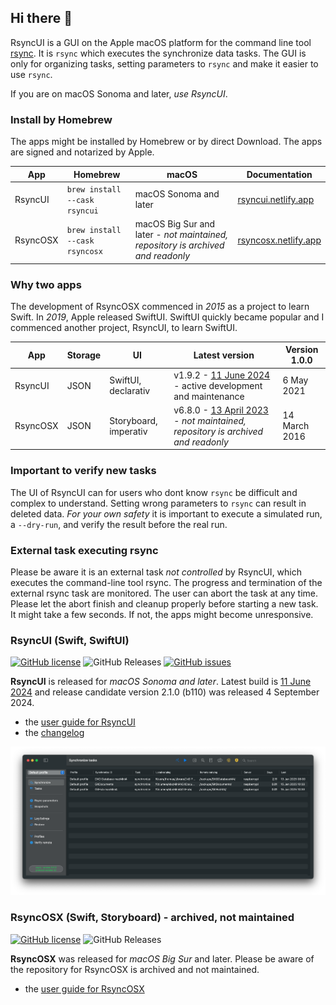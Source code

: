 ## Hi there 👋

RsyncUI is a GUI on the Apple macOS platform for the command line tool [rsync](https://github.com/WayneD/rsync). It is `rsync` which executes the synchronize data tasks. The GUI is only for organizing tasks, setting parameters to `rsync` and make it easier to use `rsync`. 

If you are on macOS Sonoma and later, *use RsyncUI*.


### Install by Homebrew

The apps might be installed by Homebrew or by direct Download. The apps are signed and notarized by Apple.

| App      | Homebrew | macOS |  Documentation |
| ----------- | ----------- |   ----------- |  ----------- |
| RsyncUI   | `brew install --cask rsyncui`    | macOS Sonoma and later |   [rsyncui.netlify.app](https://rsyncui.netlify.app/post/rsyncuidocs/) |
| RsyncOSX   | `brew install --cask rsyncosx`  |  macOS Big Sur and later - *not maintained, repository is  archived and readonly*  |  [rsyncosx.netlify.app](https://rsyncosx.netlify.app/post/rsyncosxdocs/) |


### Why two apps 

The development of RsyncOSX commenced in *2015* as a project to learn Swift. In *2019*, Apple released SwiftUI. SwiftUI quickly became popular and I commenced another project, RsyncUI, to learn SwiftUI.

| App      | Storage  | UI | Latest version  |  Version 1.0.0 |
| ----------- | ----------- |   -------- | -------- | -------- |
| RsyncUI   | JSON  | SwiftUI, declarativ     | v1.9.2 - [11 June 2024](https://github.com/rsyncOSX/RsyncUI/releases) - active development and maintenance | 6 May 2021  |
| RsyncOSX  | JSON | Storyboard, imperativ   | v6.8.0 - [13 April 2023](https://github.com/rsyncOSX/RsyncOSX_archived/releases) - *not maintained, repository is  archived and readonly* |	14 March 2016 |

### Important to verify new tasks

The UI of RsyncUI can for users who dont know `rsync` be difficult and complex to understand. Setting wrong parameters to `rsync` can result in deleted data. *For your own safety* it is important to execute a simulated run, a `--dry-run`, and verify the result before the real run.

### External task executing rsync

Please be aware it is an external task *not controlled* by RsyncUI, which executes the command-line tool rsync. The progress and termination of the external rsync task are monitored. The user can abort the task at any time. Please let the abort finish and cleanup properly before starting a new task. It might take a few seconds. If not, the apps might become unresponsive.

### RsyncUI (Swift, SwiftUI)

[![GitHub license](https://img.shields.io/github/license/rsyncOSX/RsyncUI)](https://github.com/rsyncOSX/RsyncUI/blob/main/Licence.MD) ![GitHub Releases](https://img.shields.io/github/downloads/rsyncosx/RsyncUI/v1.9.2/total)  [![GitHub issues](https://img.shields.io/github/issues/rsyncOSX/RsyncUI)](https://github.com/rsyncOSX/RsyncUI/issues)

**RsyncUI** is released for *macOS Sonoma and later*. Latest build is [11 June 2024](https://github.com/rsyncOSX/RsyncUI/releases) and release candidate version 2.1.0 (b110) was released 4 September 2024.

- the [user guide for RsyncUI](https://rsyncui.netlify.app/)
- the [changelog](https://rsyncui.netlify.app/post/changelog/)

![](images/rsyncui.png)

### RsyncOSX (Swift, Storyboard) - archived, not maintained

[![GitHub license](https://img.shields.io/github/license/rsyncOSX/RsyncOSX_archived)](https://github.com/rsyncOSX/RsyncOSX/blob/master/Licence.MD) ![GitHub Releases](https://img.shields.io/github/downloads/rsyncosx/RsyncOSX_archived/v6.8.0/total)

**RsyncOSX** was released for *macOS Big Sur* and later. Please be aware of the repository for RsyncOSX is archived and not maintained.

- the [user guide for RsyncOSX](https://rsyncosx.netlify.app/)
